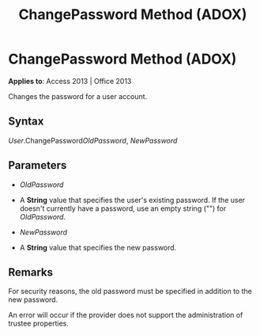 ﻿---
title: ChangePassword Method (ADOX)
TOCTitle: ChangePassword Method (ADOX)
ms:assetid: 999826a5-3e6b-b6da-b8f6-d61b9a50ceca
ms:mtpsurl: https://msdn.microsoft.com/library/JJ249690(v=office.15)
ms:contentKeyID: 48546519
ms.date: 09/18/2015
mtps_version: v=office.15
---

# ChangePassword Method (ADOX)


**Applies to**: Access 2013 | Office 2013



Changes the password for a user account.

## Syntax

*User*.ChangePassword*OldPassword*, *NewPassword*

## Parameters

  - *OldPassword*

  - A **String** value that specifies the user's existing password. If the user doesn't currently have a password, use an empty string ("") for *OldPassword*.

  - *NewPassword*

  - A **String** value that specifies the new password.

## Remarks

For security reasons, the old password must be specified in addition to the new password.

An error will occur if the provider does not support the administration of trustee properties.

